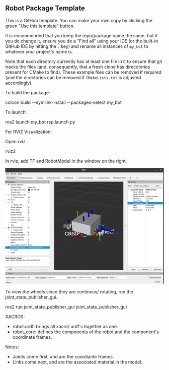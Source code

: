 ## Robot Package Template

This is a GitHub template. You can make your own copy by clicking the green "Use this template" button.

It is recommended that you keep the repo/package name the same, but if you do change it, ensure you do a "Find all" using your IDE (or the built-in GitHub IDE by hitting the `.` key) and rename all instances of `my_bot` to whatever your project's name is.

Note that each directory currently has at least one file in it to ensure that git tracks the files (and, consequently, that a fresh clone has direcctories present for CMake to find). These example files can be removed if required (and the directories can be removed if `CMakeLists.txt` is adjusted accordingly).


To build the package:

colcon build --symlink-install --packages-select my_bot

To launch:

ros2 launch my_bot rsp.launch.py

For RVIZ Visualization:

Open rviz.

rviz2

In rviz, add TF and RobotModel in the window on the right.

![rviz_image](images/rviz_1.png)

To view the wheels since they are continous/ rotating, run the joint_state_publisher_gui.

ros2 run joint_state_publisher_gui joint_state_publisher_gui 

XACROS:

- robot.urdf: brings all xacro/ urdf's together as one.
- robot_core: defines the components of the robot and the component's coordinate frames.

Notes:
- Joints come first, and are the coordiante frames.
- Links come next, and are the associated material in the model.
